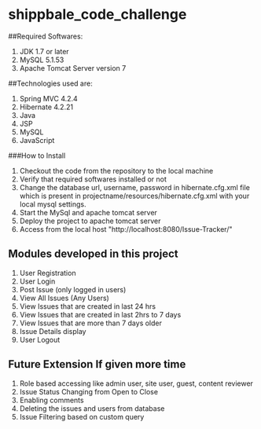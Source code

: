 # shippbale_code_challenge

##Required Softwares:
1. JDK 1.7 or later
2. MySQL 5.1.53
3. Apache Tomcat Server version 7

##Technologies used are:
1. Spring MVC 4.2.4
2. Hibernate 4.2.21
3. Java
4. JSP
5. MySQL
6. JavaScript

###How to Install
1. Checkout the code from the repository to the local machine
2. Verify that required softwares installed or not
3. Change the database url, username, password in hibernate.cfg.xml file which is present in projectname/resources/hibernate.cfg.xml with your local mysql settings.
4. Start the MySql and apache tomcat server
5. Deploy the project to apache tomcat server
6. Access from the local host "http://localhost:8080/Issue-Tracker/"

## Modules developed in this project
1. User Registration
2. User Login
3. Post Issue (only logged in users)
4. View All Issues (Any Users)
5. View Issues that are created in last 24 hrs
6. View Issues that are created in last 2hrs to 7 days
7. View Issues that are more than 7 days older
8. Issue Details display
9. User Logout

## Future Extension If given more time
1. Role based accessing like admin user, site user, guest, content reviewer
2. Issue Status Changing from Open to Close
3. Enabling comments
4. Deleting the issues and users from database
5. Issue Filtering based on custom query



